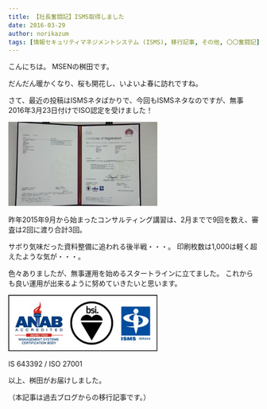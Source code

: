 ```yaml
---
title: 【社長奮闘記】ISMS取得しました
date: 2016-03-29
author: norikazum
tags: [情報セキュリティマネジメントシステム (ISMS), 移行記事, その他, 〇〇奮闘記]
---
```


こんにちは。
MSENの桝田です。
 
だんだん暖かくなり、桜も開花し、いよいよ春に訪れですね。
 
さて、最近の投稿はISMSネタばかりで、今回もISMSネタなのですが、無事2016年3月23日付けでISO認定を受けました！

<a href="images/isms-certified-1.jpg"><img src="images/isms-certified-1.jpg" alt="" width="300" height="169" class="alignnone size-medium wp-image-4108" /></a>

昨年2015年9月から始まったコンサルティング講習は、2月までで9回を数え、審査は2回に渡り合計3回。
 
サボり気味だった資料整備に追われる後半戦・・・。
印刷枚数は1,000は軽く超えたような気が・・・。
 
色々ありましたが、無事運用を始めるスタートラインに立てました。
これからも良い運用が出来るように努めていきたいと思います。

<a href="images/isms-certified-2.jpg"><img src="images/isms-certified-2.jpg" alt="" width="300" height="113" class="alignnone size-medium wp-image-4109" /></a>

IS 643392 / ISO 27001
 
以上、桝田がお届けしました。

（本記事は過去ブログからの移行記事です。）